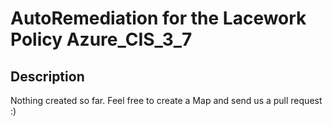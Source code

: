 # AutoRemediation for the Lacework Policy Azure_CIS_3_7

## Description
Nothing created so far. Feel free to create a Map and send us a pull request :)
